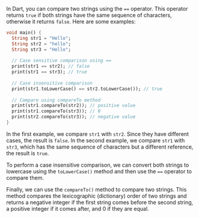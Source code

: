 In Dart, you can compare two strings using the `==` operator. This operator returns `true` if both strings have the same sequence of characters, otherwise it returns `false`. Here are some examples:

```dart
void main() {
  String str1 = "Hello";
  String str2 = "hello";
  String str3 = "Hello";
  
  // Case sensitive comparison using ==
  print(str1 == str2); // false
  print(str1 == str3); // true
  
  // Case insensitive comparison
  print(str1.toLowerCase() == str2.toLowerCase()); // true
  
  // Compare using compareTo method
  print(str1.compareTo(str2)); // positive value
  print(str1.compareTo(str3)); // 0
  print(str2.compareTo(str3)); // negative value
}

```
In the first example, we compare `str1` with `str2`. Since they have different cases, the result is `false`. In the second example, we compare `str1` with `str3`, which has the same sequence of characters but a different reference, the result is `true`. 

To perform a case insensitive comparison, we can convert both strings to lowercase using the `toLowerCase()` method and then use the `==` operator to compare them.

Finally, we can use the `compareTo()` method to compare two strings. This method compares the lexicographic (dictionary) order of two strings and returns a negative integer if the first string comes before the second string, a positive integer if it comes after, and 0 if they are equal.
